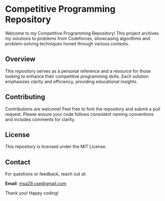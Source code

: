 # Competitive Programming Repository

Welcome to my Competitive Programming Repository! This project archives my solutions to problems from Codeforces, showcasing algorithms and problem-solving techniques honed through various contests.

## Overview

This repository serves as a personal reference and a resource for those looking to enhance their competitive programming skills. Each solution emphasizes clarity and efficiency, providing educational insights.

## Contributing

Contributions are welcome! Feel free to fork the repository and submit a pull request. Please ensure your code follows consistent naming conventions and includes comments for clarity.

## License

This repository is licensed under the MIT License.

## Contact

For questions or feedback, reach out at:

 **Email**: msa29.cse@gmail.com

Thank you! Happy coding!
